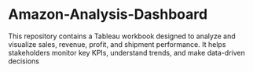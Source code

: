 # Amazon-Analysis-Dashboard
This repository contains a Tableau workbook designed to analyze and visualize sales, revenue, profit, and shipment performance. It helps stakeholders monitor key KPIs, understand trends, and make data-driven decisions
